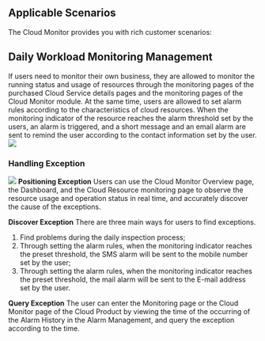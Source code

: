 ## Applicable Scenarios

The Cloud Monitor provides you with rich customer scenarios:

## Daily Workload Monitoring Management
If users need to monitor their own business, they are allowed to monitor the running status and usage of resources through the monitoring pages of the purchased Cloud Service details pages and the monitoring pages of the Cloud Monitor module. At the same time, users are allowed to set alarm rules according to the characteristics of cloud resources. When the monitoring indicator of the resource reaches the alarm threshold set by the users, an alarm is triggered, and a short message and an email alarm are sent to remind the user according to the contact information set by the user.
![](https://raw.githubusercontent.com/jdcloudcom/cn/edit/image/Cloud-Monitor/1.%E6%9C%80%E4%BD%B3%E5%AE%9E%E8%B7%B5.png)

### Handling Exception
![](https://raw.githubusercontent.com/jdcloudcom/cn/edit/image/Cloud-Monitor/2.%E6%9C%80%E4%BD%B3%E5%AE%9E%E8%B7%B5.png)
**Positioning Exception**
Users can use the Cloud Monitor Overview page, the Dashboard, and the Cloud Resource monitoring page to observe the resource usage and operation status in real time, and accurately discover the cause of the exceptions.

**Discover Exception**
There are three main ways for users to find exceptions.
1. Find problems during the daily inspection process;
2. Through setting the alarm rules, when the monitoring indicator reaches the preset threshold, the SMS alarm will be sent to the mobile number set by the user;
3. Through setting the alarm rules, when the monitoring indicator reaches the preset threshold, the mail alarm will be sent to the E-mail address set by the user.

**Query Exception**
The user can enter the Monitoring page or the Cloud Monitor page of the Cloud Product by viewing the time of the occurring of the Alarm History in the Alarm Management, and query the exception according to the time.
